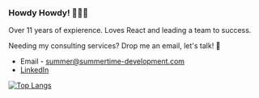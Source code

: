 ### Howdy Howdy! 👋👋👋

Over 11 years of expierence. Loves React and leading a team to success.

Needing my consulting services? Drop me an email, let's talk! 🤗

* Email - summer@summertime-development.com
* [LinkedIn](https://www.linkedin.com/in/summer-tomaseski-025b46178/)


[![Top Langs](https://github-readme-stats.vercel.app/api/top-langs/?username=GamesOfSummer&layout=compact)](https://github.com/anuraghazra/github-readme-stats)





<!--
**GamesOfSummer/GamesOfSummer** is a ✨ _special_ ✨ repository because its `README.md` (this file) appears on your GitHub profile.

Here are some ideas to get you started:

- 🔭 I’m currently working on ...
- 🌱 I’m currently learning ...
- 👯 I’m looking to collaborate on ...
- 🤔 I’m looking for help with ...
- 💬 Ask me about ...
- 📫 How to reach me: ...
- 😄 Pronouns: ...
- ⚡ Fun fact: ...
-->
